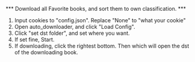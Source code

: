 *** Download all Favorite books, and sort them to own classification. ***

1. Input cookies to "config.json". Replace "None" to "what your cookie"
2. Open auto_downloader, and click "Load Config".
3. Click "set dst folder", and set where you want.
4. If set fine, Start.
5. If downloading, click the rightest bottom. Then which will open the dst of the downloading book.
